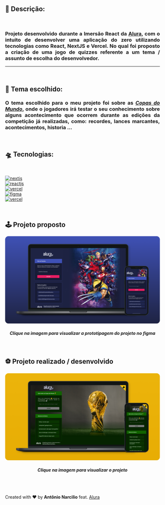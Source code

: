 
<h2><b>📃 Descrição:</b></h2>
<br/>
<h3 align="justify">
Projeto desenvolvido durante a Imersão React da <a href="https://www.alura.com.br">Alura</a>, com o intuito de desenvolver uma aplicação do zero utilizando tecnologias como React, NextJS e Vercel. No qual foi proposto a criação de uma jogo de quizzes referente a um tema / assunto de escolha do desenvolvedor.
</h3>

---

<br/>
<h2><b>🔖 Tema escolhido:</b></h2>
<h3 align="justify">
O tema escolhido para o meu projeto foi sobre as <i><u>Copas do Mundo</u></i>, onde o jogadores irá testar o seu conhecimento sobre alguns acontecimento que ocorrem durante as edições da competição já realizadas, como: recordes, lances marcantes, acontecimentos, historia ...
</h3>

<br/>
<h2 align="left"><b>🛸 Tecnologias:</b></h2>
<br/>
<p align="left">
<a href="https://nextjs.org">
 <img alt="nextjs" title="nextjs" src="https://img.shields.io/static/v1?label=next%20js&message=Framework%20react&style=social&logo=Next.js&logoColor=black" />
</a>

<br/>

<a href="https://reactjs.org">
 <img alt="reactjs" title="reactjs" src="https://img.shields.io/static/v1?label=React&message=Javascript%20library&style=social&logo=React&logoColor=0088CC" />
</a>

<br/>

<a href="https://vercel.com">
 <img alt="vercel" title="vercel" src="https://img.shields.io/static/v1?label=vercel&message=Deploy&&style=social&logo=Vercel" />
</a>

<br/>

<a href="https://www.figma.com">
 <img alt="figma" title="figma" src="https://img.shields.io/static/v1?label=Figma&message=Project%20prototyping&style=social&logo=Figma&logoColor=F24E1E" />
</a>

<br/>

<a href="https://vercel.com">
 <img alt="vercel" title="vercel" src="https://img.shields.io/static/v1?label=styled%20components&message=Library&color=000000&labelColor=000000&style=social&logo=styled-components&logoColor=DB7093" />
</a>

<!-- <br/>
<br/>

<img alt="GitHub repo size" title="GitHub repo size" src="https://img.shields.io/github/repo-size/AntonioNarcilio/aluraquiz-copadomundo?color=000000&labelColor=fff&logo=GitHub&logoColor=000000" />

<img alt="GitHub language count" title="GitHub language count" src="https://img.shields.io/github/languages/count/AntonioNarcilio/aluraquiz-copadomundo?&color=000000&labelColor=fff" />

<img alt="GitHub top language" title="GitHub top language" src="https://img.shields.io/github/languages/top/AntonioNarcilio/aluraquiz-copadomundo?&color=000000&labelColor=fff" /> -->

</p>

<br/>
<h2><b>🕹 Projeto proposto</b></h2>

<a href="https://www.figma.com/file/IBxdtk1a395dsLrKyRzczw/AluraQuiz?node-id=0%3A1">
<img src="./.github/aluraquiz-figma.png" />
</a>
<h5 align="center">
Clique na imagem para visualizar a prototipagem do projeto no figma
</h5>


<br/>
<h2><b>⚽ Projeto realizado / desenvolvido</b></h2>

<a href="https://aluraquiz-copadomundo.antonionarcilio.vercel.app">
<img src="./.github/aluraquiz-copadomundo.png" />
</a>
<h5 align="center">
Clique na imagem para visualizar o projeto
</h5>

<br/>
<br/>






Created with ❤ by **Antônio Narcilio** feat. [Alura](https://www.alura.com.br)